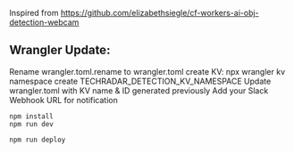 Inspired from https://github.com/elizabethsiegle/cf-workers-ai-obj-detection-webcam

Wrangler Update:
-----------------
Rename wrangler.toml.rename to wrangler.toml
create KV: 
npx wrangler kv namespace create TECHRADAR_DETECTION_KV_NAMESPACE
Update wrangler.toml with KV name & ID generated previously
Add your Slack Webhook URL for notification


```
npm install
npm run dev
```

```
npm run deploy
```

